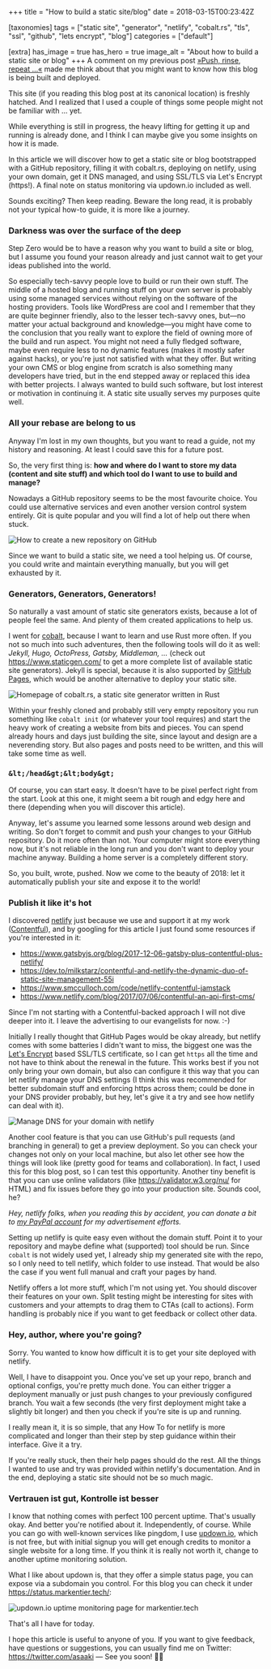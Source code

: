 +++
title = "How to build a static site/blog"
date = 2018-03-15T00:23:42Z

[taxonomies]
tags = ["static site", "generator", "netlify", "cobalt.rs", "tls", "ssl", "github", "lets encrypt", "blog"]
categories = ["default"]

[extra]
has_image = true
has_hero = true
image_alt = "About how to build a static site or blog"
+++
A comment on my previous post [»Push, rinse, repeat …«](/posts/2018/03/push-rinse-repeat/) made me think about that you might want to know how this blog is being built and deployed.

<!-- more -->

This site (if you reading this blog post at its canonical location) is freshly hatched. And I realized that I used a couple of things some people might not be familiar with … yet.

While everything is still in progress, the heavy lifting for getting it up and running is already done, and I think I can maybe give you some insights on how it is made.

In this article we will discover how to get a static site or blog bootstrapped with a GitHub repository, filling it with cobalt.rs, deploying on netlify, using your own domain, get it DNS managed, and using SSL/TLS via Let's Encrypt (https!). A final note on status monitoring via updown.io included as well.

Sounds exciting? Then keep reading. Beware the long read, it is probably not your typical how-to guide, it is more like a journey.

### Darkness was over the surface of the deep

Step Zero would be to have a reason why you want to build a site or blog, but I assume you found your reason already and just cannot wait to get your ideas published into the world.

So especially tech-savvy people love to build or run their own stuff. The middle of a hosted blog and running stuff on your own server is probably using some managed services without relying on the software of the hosting providers. Tools like WordPress are cool and I remember that they are quite beginner friendly, also to the lesser tech-savvy ones, but—no matter your actual background and knowledge—you might have come to the conclusion that you really want to explore the field of owning more of the build and run aspect. You might not need a fully fledged software, maybe even require less to no dynamic features (makes it mostly safer against hacks), or you're just not satisfied with what they offer. But writing your own CMS or blog engine from scratch is also something many developers have tried, but in the end stepped away or replaced this idea with better projects. I always wanted to build such software, but lost interest or motivation in continuing it. A static site usually serves my purposes quite well.

### All your rebase are belong to us

Anyway I'm lost in my own thoughts, but you want to read a guide, not my history and reasoning. At least I could save this for a future post.

So, the very first thing is: **how and where do I want to store my data (content and site stuff) and which tool do I want to use to build and manage?**

Nowadays a GitHub repository seems to be the most favourite choice. You could use alternative services and even another version control system entirely. Git is quite popular and you will find a lot of help out there when stuck.

![How to create a new repository on GitHub](./how-to_new-github-repo.png)

Since we want to build a static site, we need a tool helping us. Of course, you could write and maintain everything manually, but you will get exhausted by it.

### Generators, Generators, Generators!

So naturally a vast amount of static site generators exists, because a lot of people feel the same. And plenty of them created applications to help us.

I went for [cobalt](https://cobalt-org.github.io/), because I want to learn and use Rust more often. If you not so much into such adventures, then the following tools will do it as well: _Jekyll, Hugo, OctoPress, Gatsby, Middleman, …_ (check out <https://www.staticgen.com/> to get a more complete list of available static site generators). Jekyll is special, because it is also supported by [GitHub Pages](https://pages.github.com/), which would be another alternative to deploy your static site.

![Homepage of cobalt.rs, a static site generator written in Rust](./how-to_cobalt-org.png)

Within your freshly cloned and probably still very empty repository you run something like `cobalt init` (or whatever your tool requires) and start the heavy work of creating a website from bits and pieces. You can spend already hours and days just building the site, since layout and design are a neverending story.
But also pages and posts need to be written, and this will take some time as well.

### `&lt;/head&gt;&lt;body&gt;`

Of course, you can start easy. It doesn't have to be pixel perfect right from the start. Look at this one, it might seem a bit rough and edgy here and there (depending when you will discover this article).

Anyway, let's assume you learned some lessons around web design and writing. So don't forget to commit and push your changes to your GitHub repository. Do it more often than not. Your computer might store everything now, but it's not reliable in the long run and you don't want to deploy your machine anyway. Building a home server is a completely different story.

So, you built, wrote, pushed. Now we come to the beauty of 2018: let it automatically publish your site and expose it to the world!

### Publish it like it's hot

I discovered [netlify](https://www.netlify.com/) just because we use and support it at my work ([Contentful](https://www.contentful.com/)), and by googling for this article I just found some resources if you're interested in it:

* <https://www.gatsbyjs.org/blog/2017-12-06-gatsby-plus-contentful-plus-netlify/>
* <https://dev.to/milkstarz/contentful-and-netlify-the-dynamic-duo-of-static-site-management-55i>
* <https://www.smcculloch.com/code/netlify-contentful-jamstack>
* <https://www.netlify.com/blog/2017/07/06/contentful-an-api-first-cms/>

Since I'm not starting with a Contentful-backed approach I will not dive deeper into it. I leave the advertising to our evangelists for now. :-)

Initially I really thought that GitHub Pages would be okay already, but netlify comes with some batteries I didn't want to miss, the biggest one was the [Let's Encrypt](https://letsencrypt.org/) based SSL/TLS certificate, so I can get `https` all the time and not have to think about the renewal in the future. This works best if you not only bring your own domain, but also can configure it this way that you can let netlify manage your DNS settings (I think this was recommended for better subdomain stuff and enforcing https across them; could be done in your DNS provider probably, but hey, let's give it a try and see how netlify can deal with it).

![Manage DNS for your domain with netlify](./how-to_netlify-dns.png)

Another cool feature is that you can use GitHub's pull requests (and branching in general) to get a preview deployment. So you can check your changes not only on your local machine, but also let other see how the things will look like (pretty good for teams and collaboration). In fact, I used this for this blog post, so I can test this opportunity. Another tiny benefit is that you can use online validators (like <https://validator.w3.org/nu/> for HTML) and fix issues before they go into your production site. Sounds cool, he?

_Hey, netlify folks, when you reading this by accident, you can donate a bit to [my PayPal account](https://www.paypal.me/asaaki) for my advertisement efforts._

Setting up netlify is quite easy even without the domain stuff. Point it to your repository and maybe define what (supported) tool should be run.
Since `cobalt` is not widely used yet, I already ship my generated site with the repo, so I only need to tell netlify, which folder to use instead. That would be also the case if you went full manual and craft your pages by hand.

Netlify offers a lot more stuff, which I'm not using yet. You should discover their features on your own. Split testing might be interesting for sites with customers and your attempts to drag them to CTAs (call to actions). Form handling is probably nice if you want to get feedback or collect other data.

### Hey, author, where you're going?

Sorry. You wanted to know how difficult it is to get your site deployed with netlify.

Well, I have to disappoint you. Once you've set up your repo, branch and optional configs, you're pretty much done.
You can either trigger a deployment manually or just push changes to your previously configured branch.
You wait a few seconds (the very first deployment might take a slightly bit longer) and then you check if you're site is up and running.

I really mean it, it is so simple, that any How To for netlify is more complicated and longer than their step by step guidance within their interface. Give it a try.

If you're really stuck, then their help pages should do the rest.
All the things I wanted to use and try was provided within netlify's documentation. And in the end, deploying a static site should not be so much magic.

### Vertrauen ist gut, Kontrolle ist besser

I know that nothing comes with perfect 100 percent uptime. That's usually okay. And better you're notified about it. Independently, of course.
While you can go with well-known services like pingdom, I use [updown.io](https://updown.io/), which is not free, but with initial signup you will get enough credits to monitor a single website for a long time. If you think it is really not worth it, change to another uptime monitoring solution.

What I like about updown is, that they offer a simple status page, you can expose via a subdomain you control. For this blog you can check it under <https://status.markentier.tech/>:

![updown.io uptime monitoring page for markentier.tech](./how-to_updown-monitoring.png)

That's all I have for today.

I hope this article is useful to anyone of you. If you want to give feedback, have questions or suggestions, you can usually find me on Twitter: <https://twitter.com/asaaki> — See you soon! 👋🏽
